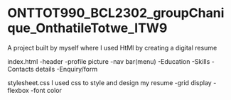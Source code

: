 # ONTTOT990_BCL2302_groupChanique_OnthatileTotwe_ITW9
A project built by myself where I used HtMl by creating a digital resume

index.html
-header
-profile picture
-nav bar(menu)
-Education
-Skills
-Contacts details
-Enquiry/form

stylesheet.css
I used css to style and design my resume
-grid display
-flexbox
-font color



